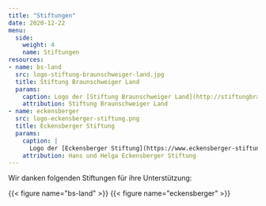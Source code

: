 ```yaml
---
title: "Stiftungen"
date: 2020-12-22
menu:
  side:
    weight: 4
    name: Stiftungen
resources:
- name: bs-land
  src: logo-stiftung-braunschweiger-land.jpg
  title: Stiftung Braunschweiger Land
  params:
    caption: Logo der [Stiftung Braunschweiger Land](http://stiftungbraunschweigerland.de/)
    attribution: Stiftung Braunschweiger Land
- name: eckensberger
  src: logo-eckensberger-stiftung.png
  title: Eckensberger Stiftung
  params:
    caption: |
      Logo der [Eckensberger Stiftung](https://www.eckensberger-stiftung.de/)
    attribution: Hans und Helga Eckensberger Stiftung
---
```


Wir danken folgenden Stiftungen für ihre Unterstützung:

{{< figure name="bs-land" >}}
{{< figure name="eckensberger" >}}